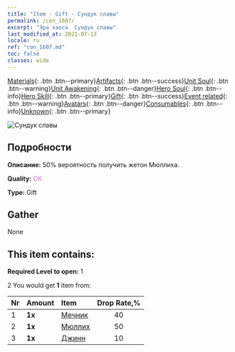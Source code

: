 ```yaml
---
title: "Item - Gift - Сундук славы"
permalink: /con_1607/
excerpt: "Эра хаоса  Сундук славы"
last_modified_at: 2021-07-13
locale: ru
ref: "con_1607.md"
toc: false
classes: wide
---
```

 [Materials](/ItemsRU/){: .btn .btn--primary}[Artifacts](/ItemsRU/Artifacts/){: .btn .btn--success}[Unit Soul](/ItemsRU/UnitSoul/){: .btn .btn--warning}[Unit Awakening](/ItemsRU/UnitAwakening/){: .btn .btn--danger}[Hero Soul](/ItemsRU/HeroSoul/){: .btn .btn--info}[Hero Skill](/ItemsRU/HeroSkill/){: .btn .btn--primary}[Gift](/ItemsRU/Gift/){: .btn .btn--success}[Event related](/ItemsRU/Events/){: .btn .btn--warning}[Avatars](/ItemsRU/Avatars/){: .btn .btn--danger}[Consumables](/ItemsRU/Consumables/){: .btn .btn--info}[Unknown](/ItemsRU/Unknown/){: .btn .btn--primary}

 ![Сундук славы](/images/t/i_906027.png)

## Подробности
 **Описание:** 50% вероятность получить жетон Мюллиха.

 **Quality:** <span style="color: #DA70D6">OK</span>

 **Type:** Gift

## Gather

  None

## This item contains:

 **Required Level to open:** 1

 2 You would get **1** item  from:

  | Nr | Amount |     Item    | Drop Rate,% |
  |:---|:-------|:------------|:---------:|
  | 1 |  **1x** | [Мечник](/ItemsRU/unt_193/) | 40 | 
  | 2 |  **1x** | [Мюллих](/ItemsRU/her_360/) | 50 | 
  | 3 |  **1x** | [Джинн](/ItemsRU/unt_239/) | 10 | 
